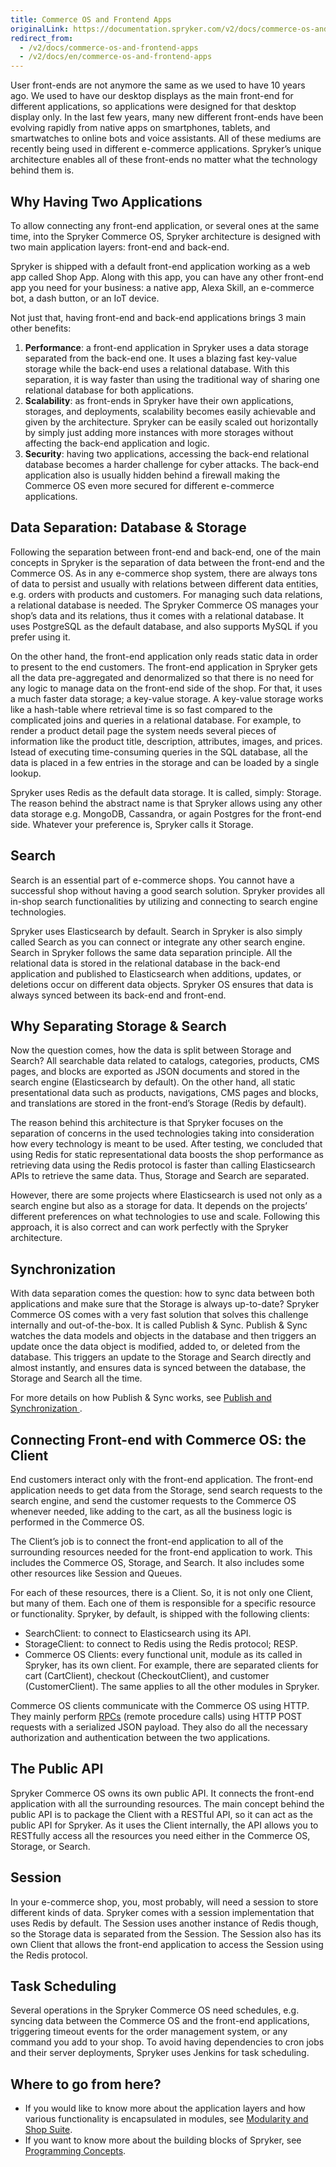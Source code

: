 ```yaml
---
title: Commerce OS and Frontend Apps
originalLink: https://documentation.spryker.com/v2/docs/commerce-os-and-frontend-apps
redirect_from:
  - /v2/docs/commerce-os-and-frontend-apps
  - /v2/docs/en/commerce-os-and-frontend-apps
---
```


User front-ends are not anymore the same as we used to have 10 years ago. We used to have our desktop displays as the main front-end for different applications, so applications were designed for that desktop display only. In the last few years, many new different front-ends have been evolving rapidly from native apps on smartphones, tablets, and smartwatches to online bots and voice assistants. All of these mediums are recently being used in different e-commerce applications. Spryker’s unique architecture enables all of these front-ends no matter what the technology behind them is.

## Why Having Two Applications

To allow connecting any front-end application, or several ones at the same time, into the Spryker Commerce OS, Spryker architecture is designed with two main application layers: front-end and back-end.

Spryker is shipped with a default front-end application working as a web app called Shop App. Along with this app, you can have any other front-end app you need for your business: a native app, Alexa Skill, an e-commerce bot, a dash button, or an IoT device.

Not just that, having front-end and back-end applications brings 3 main other benefits:

1. **Performance**: a front-end application in Spryker uses a data storage separated from the back-end one. It uses a blazing fast key-value storage while the back-end uses a relational database. With this separation, it is way faster than using the traditional way of sharing one relational database for both applications.
2. **Scalability**: as front-ends in Spryker have their own applications, storages, and deployments, scalability becomes easily achievable and given by the architecture. Spryker can be easily scaled out horizontally by simply just adding more instances with more storages without affecting the back-end application and logic.
3. **Security**: having two applications, accessing the back-end relational database becomes a harder challenge for cyber attacks. The back-end application also is usually hidden behind a firewall making the Commerce OS even more secured for different e-commerce applications.

## Data Separation: Database & Storage

Following the separation between front-end and back-end, one of the main concepts in Spryker is the separation of data between the front-end and the Commerce OS. As in any e-commerce shop system, there are always tons of data to persist and usually with relations between different data entities, e.g. orders with products and customers. For managing such data relations, a relational database is needed. The Spryker Commerce OS manages your shop’s data and its relations, thus it comes with a relational database. It uses PostgreSQL as the default database, and also supports MySQL if you prefer using it.

On the other hand, the front-end application only reads static data in order to present to the end customers. The front-end application in Spryker gets all the data pre-aggregated and denormalized so that there is no need for any logic to manage data on the front-end side of the shop. For that, it uses a much faster data storage; a key-value storage. A key-value storage works like a hash-table where retrieval time is so fast compared to the complicated joins and queries in a relational database. For example, to render a product detail page the system needs several pieces of information like the product title, description, attributes, images, and prices. Istead of executing time-consuming queries in the SQL database, all the data is placed in a few entries in the storage and can be loaded by a single lookup.

Spryker uses Redis as the default data storage. It is called, simply: Storage. The reason behind the abstract name is that Spryker allows using any other data storage e.g. MongoDB, Cassandra, or again Postgres for the front-end side. Whatever your preference is, Spryker calls it Storage.

## Search

Search is an essential part of e-commerce shops. You cannot have a successful shop without having a good search solution. Spryker provides all in-shop search functionalities by utilizing and connecting to search engine technologies.

Spryker uses Elasticsearch by default. Search in Spryker is also simply called Search as you can connect or integrate any other search engine. Search in Spryker follows the same data separation principle. All the relational data is stored in the relational database in the back-end application and published to Elasticsearch when additions, updates, or deletions occur on different data objects. Spryker OS ensures that data is always synced between its back-end and front-end.

## Why Separating Storage & Search

Now the question comes, how the data is split between Storage and Search? All searchable data related to catalogs, categories, products, CMS pages, and blocks are exported as JSON documents and stored in the search engine (Elasticsearch by default). On the other hand, all static presentational data such as products, navigations, CMS pages and blocks, and translations are stored in the front-end’s Storage (Redis by default).

The reason behind this architecture is that Spryker focuses on the separation of concerns in the used technologies taking into consideration how every technology is meant to be used. After testing, we concluded that using Redis for static representational data boosts the shop performance as retrieving data using the Redis protocol is faster than calling Elasticsearch APIs to retrieve the same data. Thus, Storage and Search are separated.

However, there are some projects where Elasticsearch is used not only as a search engine but also as a storage for data. It depends on the projects’ different preferences on what technologies to use and scale. Following this approach, it is also correct and can work perfectly with the Spryker architecture.

## Synchronization

With data separation comes the question: how to sync data between both applications and make sure that the Storage is always up-to-date? Spryker Commerce OS comes with a very fast solution that solves this challenge internally and out-of-the-box. It is called Publish & Sync. Publish & Sync watches the data models and objects in the database and then triggers an update once the data object is modified, added to, or deleted from the database. This triggers an update to the Storage and Search directly and almost instantly, and ensures data is synced between the database, the Storage and Search all the time.

For more details on how Publish & Sync works, see [Publish and Synchronization ](/docs/scos/dev/developer-guides/201903.0/development-guide/back-end/data-manipulation/data-publishing/publish-and-synchronization.html).

## Connecting Front-end with Commerce OS: the Client

End customers interact only with the front-end application. The front-end application needs to get data from the Storage, send search requests to the search engine, and send the customer requests to the Commerce OS whenever needed, like adding to the cart, as all the business logic is performed in the Commerce OS.

The Client’s job is to connect the front-end application to all of the surrounding resources needed for the front-end application to work. This includes the Commerce OS, Storage, and Search. It also includes some other resources like Session and Queues.

For each of these resources, there is a Client. So, it is not only one Client, but many of them. Each one of them is responsible for a specific resource or functionality. Spryker, by default, is shipped with the following clients:

* SearchClient: to connect to Elasticsearch using its API.
* StorageClient: to connect to Redis using the Redis protocol; RESP.
* Commerce OS Clients: every functional unit, module as its called in Spryker, has its own client. For example, there are separated clients for cart (CartClient), checkout (CheckoutClient), and customer (CustomerClient). The same applies to all the other modules in Spryker.

Commerce OS clients communicate with the Commerce OS using HTTP. They mainly perform [RPCs](https://en.wikipedia.org/wiki/Remote_procedure_call) (remote procedure calls) using HTTP POST requests with a serialized JSON payload. They also do all the necessary authorization and authentication between the two applications.

## The Public API

Spryker Commerce OS owns its own public API. It connects the front-end application with all the surrounding resources. The main concept behind the public API is to package the Client with a RESTful API, so it can act as the public API for Spryker. As it uses the Client internally, the API allows you to RESTfully access all the resources you need either in the Commerce OS, Storage, or Search.

## Session

In your e-commerce shop, you, most probably, will need a session to store different kinds of data. Spryker comes with a session implementation that uses Redis by default. The Session uses another instance of Redis though, so the Storage data is separated from the Session. The Session also has its own Client that allows the front-end application to access the Session using the Redis protocol.

## Task Scheduling

Several operations in the Spryker Commerce OS need schedules, e.g. syncing data between the Commerce OS and the front-end applications, triggering timeout events for the order management system, or any command you add to your shop. To avoid having dependencies to cron jobs and their server deployments, Spryker uses Jenkins for task scheduling.

## Where to go from here?

* If you would like to know more about the application layers and how various functionality is encapsulated in modules, see [Modularity and Shop Suite](/docs/scos/dev/developer-guides/201903.0/architecture-guide/modularity-and-shop-suite.html).
* If you want to know more about the building blocks of Spryker, see [Programming Concepts](/docs/scos/dev/developer-guides/201903.0/architecture-guide/programming-concepts.html).
